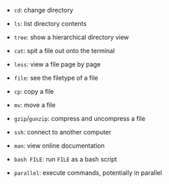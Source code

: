 * `cd`: change directory
* `ls`: list directory contents
* `tree`: show a hierarchical directory view

* `cat`: spit a file out onto the terminal
* `less`: view a file page by page
* `file`: see the filetype of a file

* `cp`: copy a file
* `mv`: move a file

* `gzip`/`gunzip`: compress and uncompress a file
* `ssh`: connect to another computer
* `man`: view online documentation
* `bash FILE`: run `FILE` as a bash script
* `parallel`: execute commands, potentially in parallel
